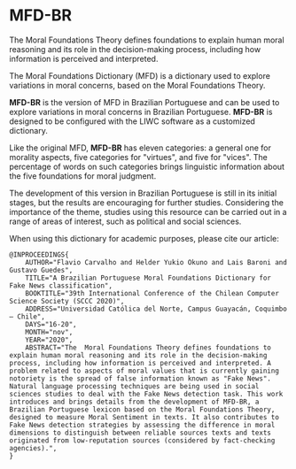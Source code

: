 # MFD-BR

The  Moral Foundations Theory defines foundations to explain human moral reasoning and its role in the decision-making process, including how information is perceived and interpreted.

The Moral Foundations Dictionary (MFD) is a dictionary used to explore variations in moral concerns, based on the Moral Foundations Theory.

**MFD-BR** is the version of MFD in Brazilian Portuguese and can be used to explore variations in moral concerns in Brazilian Portuguese. **MFD-BR** is designed to be configured with the LIWC software as a customized dictionary. 

Like the original MFD, **MFD-BR** has eleven categories: a general one for morality aspects, five categories for "virtues", and five for "vices". The percentage of words on such categories brings linguistic information about the five foundations for moral judgment.

The development of this version in Brazilian Portuguese is still in its initial stages, but the results are encouraging for further studies.
Considering the importance of the theme, studies using this resource can be carried out in a range of areas of interest, such as political and social sciences.

When using this dictionary for academic purposes, please cite our article:
```
@INPROCEEDINGS{
    AUTHOR="Flavio Carvalho and Helder Yukio Okuno and Lais Baroni and Gustavo Guedes",
    TITLE="A Brazilian Portuguese Moral Foundations Dictionary for Fake News classification",
    BOOKTITLE="39th International Conference of the Chilean Computer Science Society (SCCC 2020)",
    ADDRESS="Universidad Católica del Norte, Campus Guayacán, Coquimbo – Chile",
    DAYS="16-20",
    MONTH="nov",
    YEAR="2020",
    ABSTRACT="The  Moral Foundations Theory defines foundations to explain human moral reasoning and its role in the decision-making process, including how information is perceived and interpreted. A problem related to aspects of moral values that is currently gaining notoriety is the spread of false information known as "Fake News". Natural language processing techniques are being used in social sciences studies to deal with the Fake News detection task. This work introduces and brings details from the development of MFD-BR, a Brazilian Portuguese lexicon based on the Moral Foundations Theory, designed to measure Moral Sentiment in texts. It also contributes to Fake News detection strategies by assessing the difference in moral dimensions to distinguish between reliable sources texts and texts originated from low-reputation sources (considered by fact-checking agencies).", 
} 

```
